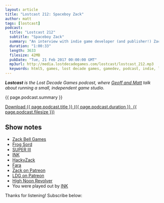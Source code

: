 ```yaml
---
layout: article
title: "Lostcast 212: Spaceboy Zack"
author: matt
tags: [lostcast]
podcast:
  title: "Lostcast 212"
  subtitle: "Spaceboy Zack"
  summary: "An interview with indie game developer (and publisher!) Zack Bell of Spaceboy Games."
  duration: "1:00:33"
  length: 3633
  filesize: 42MB
  pubDate: "Tue, 21 Feb 2017 00:00:00 GMT"
  mp3url: http://media.lostdecadegames.com/lostcast/lostcast_212.mp3
  keywords: html5, games, lost decade games, gamedev, podcast, indie, lostcast
---
```

_**Lostcast** is the Lost Decade Games podcast, where [Geoff and Matt](/about/) talk about running a small, independent game studio._

{{ page.podcast.summary }}

<a class="download-podcast" href="{{ page.podcast.mp3url }}">
	Download {{ page.podcast.title }} ({{ page.podcast.duration }}, {{ page.podcast.filesize }})
</a>

## Show notes

* [Zack Bell Games](https://zackbellgames.com/)
* [Frog Sord](http://www.indiedb.com/games/frog-sord)
* [SUPER III](https://zackbellgames.com/category/super-iii/	)
* [INK](http://store.steampowered.com/app/385710/)
* [HackyZack](http://store.steampowered.com/app/508530)
* [Fara](http://spaceboygames.com/games/fara/)
* [Zack on Patreon](https://www.patreon.com/zackbellgames)
* [LDG on Patreon](https://www.patreon.com/lostdecadegames)
* [High Noon Revolver](http://store.steampowered.com/app/560510/)
* You were played out by [INK](http://store.steampowered.com/app/392400/)

Thanks for listening! Subscribe below:
